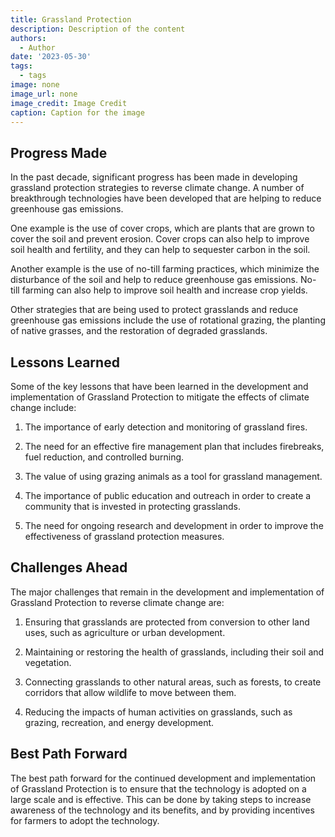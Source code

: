 ```yaml
---
title: Grassland Protection
description: Description of the content
authors:
  - Author
date: '2023-05-30'
tags:
  - tags
image: none
image_url: none
image_credit: Image Credit
caption: Caption for the image
---
```


## Progress Made

In the past decade, significant progress has been made in developing grassland protection strategies to reverse climate change. A number of breakthrough technologies have been developed that are helping to reduce greenhouse gas emissions.

One example is the use of cover crops, which are plants that are grown to cover the soil and prevent erosion. Cover crops can also help to improve soil health and fertility, and they can help to sequester carbon in the soil.

Another example is the use of no-till farming practices, which minimize the disturbance of the soil and help to reduce greenhouse gas emissions. No-till farming can also help to improve soil health and increase crop yields.

Other strategies that are being used to protect grasslands and reduce greenhouse gas emissions include the use of rotational grazing, the planting of native grasses, and the restoration of degraded grasslands.

## Lessons Learned

Some of the key lessons that have been learned in the development and implementation of Grassland Protection to mitigate the effects of climate change include:

1. The importance of early detection and monitoring of grassland fires.

2. The need for an effective fire management plan that includes firebreaks, fuel reduction, and controlled burning.

3. The value of using grazing animals as a tool for grassland management.

4. The importance of public education and outreach in order to create a community that is invested in protecting grasslands.

5. The need for ongoing research and development in order to improve the effectiveness of grassland protection measures.

## Challenges Ahead

The major challenges that remain in the development and implementation of Grassland Protection to reverse climate change are:

1. Ensuring that grasslands are protected from conversion to other land uses, such as agriculture or urban development.

2. Maintaining or restoring the health of grasslands, including their soil and vegetation.

3. Connecting grasslands to other natural areas, such as forests, to create corridors that allow wildlife to move between them.

4. Reducing the impacts of human activities on grasslands, such as grazing, recreation, and energy development.

## Best Path Forward

The best path forward for the continued development and implementation of Grassland Protection is to ensure that the technology is adopted on a large scale and is effective. This can be done by taking steps to increase awareness of the technology and its benefits, and by providing incentives for farmers to adopt the technology.
